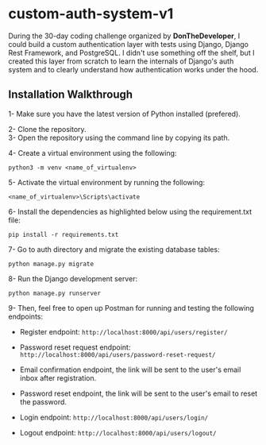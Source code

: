 # custom-auth-system-v1
During the 30-day coding challenge organized by **DonTheDeveloper**, I could build a custom authentication layer with tests using Django, Django Rest Framework, and PostgreSQL. I didn't use something off the shelf, but I created this layer from scratch to learn the internals of Django's auth system and to clearly understand how authentication works under the hood. 

## Installation Walkthrough

1- Make sure you have the latest version of Python installed (prefered).

2- Clone the repository.<br>
3- Open the repository using the command line by copying its path.


4- Create a virtual environment using the following: <br>

`python3 -m venv <name_of_virtualenv>`

5- Activate the virtual environment by running the following:<br>

`<name_of_virtualenv>\Scripts\activate`

6- Install the dependencies as highlighted below using the requirement.txt file:<br>

`pip install -r requirements.txt`

7- Go to auth directory and migrate the existing database tables:<br>

`python manage.py migrate`

8- Run the Django development server:<br>

`python manage.py runserver`

9- Then, feel free to open up Postman for running and testing the following endpoints:

 * Register endpoint: `http://localhost:8000/api/users/register/`
   
 * Password reset request endpoint: `http://localhost:8000/api/users/password-reset-request/`
   
 * Email confirmation endpoint, the link will be sent to the user's email inbox after registration.
   
 * Password reset endpoint, the link will be sent to the user's email to reset the password.
   
 * Login endpoint: `http://localhost:8000/api/users/login/`
   
 * Logout endpoint: `http://localhost:8000/api/users/logout/`
   



